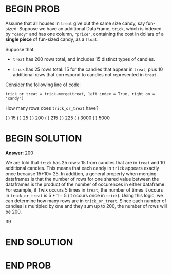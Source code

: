 # BEGIN PROB

Assume that all houses in `treat` give out the same size candy, say
fun-sized. Suppose we have an additional DataFrame, `trick`, which is
indexed by `"candy"` and has one column, `"price"`, containing the cost
in dollars of a **single piece** of fun-sized candy, as a `float`.

Suppose that\:

-   `treat` has 200 rows total, and includes 15 distinct types of
    candies.

-   `trick` has 25 rows total: 15 for the candies that appear in
    `treat`, plus 10 additional rows that correspond to candies not
    represented in `treat`.

Consider the following line of code\:

    trick_or_treat = trick.merge(treat, left_index = True, right_on = "candy")

How many rows does `trick_or_treat` have?

( ) $15$
( ) $25$
( ) $200$
( ) $215$
( ) $225$
( ) $3000$
( ) $5000$

# BEGIN SOLUTION

**Answer**\: 200

We are told that `trick` has 25 rows\: 15 from candies that are in `treat` and 10 additional candies. 
This means that each candy in `trick` appears exactly once because 15+10= 25. In addition, a general
property when merging dataframes is that the number of rows for one shared value between the dataframes is 
the product of the number of occurences in either dataframe. For example, if Twix occurs 5 times
in `treat`, the number of times it occurs in `trick_or_treat` is 5 * 1 = 5 (it occurs once in `trick`). 
Using this logic, we can determine how many rows are in `trick_or_treat`. Since each number of candies is multipled by one and they sum up to 200, the number of rows will be 200. 

<average>39</average>

# END SOLUTION

# END PROB